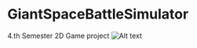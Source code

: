
# GiantSpaceBattleSimulator
4.th Semester 2D Game project
![Alt text](https://raw.githubusercontent.com/trinib/trinib/82213791fa9ff58d3ca768ddd6de2489ec23ffca/images/footer.svg)
